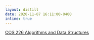 ```yaml
---
layout: distill
date: 2020-11-07 16:11:00-0400
inline: true
---
```

 <a href="https://www.cs.princeton.edu/courses/archive/spring21/cos226/" target="blank">COS 226 Algorithms and Data Structures</a> 
